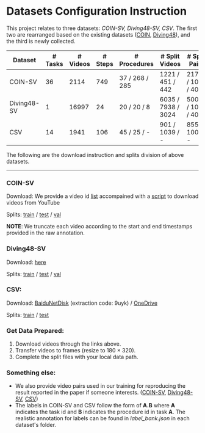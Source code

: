 # Datasets Configuration Instruction

This project relates to three datasets: *COIN-SV, Diving48-SV, CSV*. The first two are rearranged based on the existing datasets ([COIN](https://coin-dataset.github.io/), [Diving48](http://www.svcl.ucsd.edu/projects/resound/dataset.html)), and the third is newly collected.

| Dataset     | # Tasks | # Videos | # Steps | # Procedures   | # Split Videos     | # Split Pairs      |
| ----------- | ------- | -------- | ------- | -------------- | ------------------ | ------------------ |
| COIN-SV     | 36      | 2114     | 749     | 37 / 268 / 285 | 1221 / 451 / 442   | 21741 / 1000 / 400 |
| Diving48-SV | 1       | 16997    | 24      | 20 / 20 / 8    | 6035 / 7938 / 3024 | 50000 / 1000 / 400 |
| CSV         | 14      | 1941     | 106     | 45 / 25 / -    | 901 / 1039 / -     | 8551 / 1000 / -    |

The following are the download instruction and splits division of above datasets.

---
### COIN-SV
Download: We provide a video id [list](https://github.com/svip-lab/SVIP-Sequence-VerIfication-for-Procedures-in-Videos/blob/main/Datasets/COIN-SV/all_ids.txt) accompained with a [script](https://github.com/svip-lab/SVIP-Sequence-VerIfication-for-Procedures-in-Videos/blob/main/Datasets/COIN-SV/download_videos.py) to download videos from YouTube

Splits: [train](https://github.com/svip-lab/SVIP-Sequence-VerIfication-for-Procedures-in-Videos/blob/main/Datasets/COIN-SV/train_split.txt) / [test](https://github.com/svip-lab/SVIP-Sequence-VerIfication-for-Procedures-in-Videos/blob/main/Datasets/COIN-SV/test_split.txt) / [val](https://github.com/svip-lab/SVIP-Sequence-VerIfication-for-Procedures-in-Videos/blob/main/Datasets/COIN-SV/val_split.txt)

**NOTE**: We truncate each video according to the start and end timestamps provided in the raw annotation.

### Diving48-SV
Download: [here](http://www.svcl.ucsd.edu/projects/resound/Diving48_rgb.tar.gz)

Splits: [train](https://github.com/svip-lab/SVIP-Sequence-VerIfication-for-Procedures-in-Videos/blob/main/Datasets/DIVING48-SV/train_split.txt) / [test](https://github.com/svip-lab/SVIP-Sequence-VerIfication-for-Procedures-in-Videos/blob/main/Datasets/DIVING48-SV/test_split.txt) 
/ [val](https://github.com/svip-lab/SVIP-Sequence-VerIfication-for-Procedures-in-Videos/blob/main/Datasets/DIVING48-SV/val_split.txt)

### CSV:
Download: [BaiduNetDisk](https://pan.baidu.com/s/1gYYhigjoQjw2OaeZFPwY9g) (extraction code: 9uyk) / [OneDrive](https://shanghaitecheducn-my.sharepoint.com/:f:/g/personal/qianych_shanghaitech_edu_cn/EjHfzFTQyWxGuuHsR26u3ncBMYsyiD06foNe4x47-DrfLA?e=cfgL2N)

Splits: [train](https://github.com/svip-lab/SVIP-Sequence-VerIfication-for-Procedures-in-Videos/blob/main/Datasets/CSV/train_split.txt) / [test](https://github.com/svip-lab/SVIP-Sequence-VerIfication-for-Procedures-in-Videos/blob/main/Datasets/CSV/test_split.txt)

### Get Data Prepared:
1. Download videos through the links above. 
2. Transfer videos to frames (resize to 180 $\times$ 320).
3. Complete the split files with your local data path.

### Something else:
* We also provide video pairs used in our training for reproducing the result reported in the paper if someone interests. ([COIN-SV](https://github.com/svip-lab/SVIP-Sequence-VerIfication-for-Procedures-in-Videos/blob/main/Datasets/COIN-SV/train_pairs.txt), [Diving48-SV](https://github.com/svip-lab/SVIP-Sequence-VerIfication-for-Procedures-in-Videos/blob/main/Datasets/Diving48-SV/train_pairs.txt), [CSV](https://github.com/svip-lab/SVIP-Sequence-VerIfication-for-Procedures-in-Videos/blob/main/Datasets/CSV/train_pairs.txt))  
* The labels in COIN-SV and CSV follow the form of **A.B** where **A** indicates the task id and **B** indicates the procedure id in task **A**. The realistic annotation for labels can be found in *label_bank.json* in each dataset's folder.
